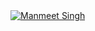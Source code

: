 <a href="https://www.manmeet.dev">
<img src="https://www.manmeet.dev/meta-og.png" style="border-radius='0.25em';" alt="Manmeet Singh" />
</a>
